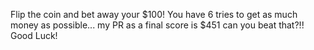 Flip the coin and bet away your $100! You have 6 tries to get as much money as possible... my PR as a final score is $451 can you beat that?!! Good Luck!
